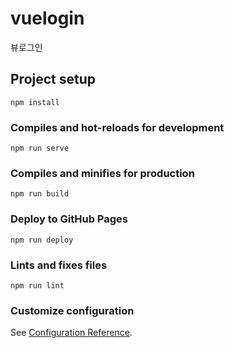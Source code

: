 # vuelogin

뷰로그인

## Project setup

```
npm install
```

### Compiles and hot-reloads for development

```
npm run serve
```

### Compiles and minifies for production

```
npm run build
```

### Deploy to GitHub Pages

```
npm run deploy
```

### Lints and fixes files

```
npm run lint
```

### Customize configuration

See [Configuration Reference](https://cli.vuejs.org/config/).
